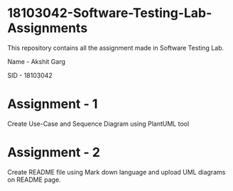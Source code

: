 # 18103042-Software-Testing-Lab-Assignments
This repository contains all the assignment made in Software Testing Lab.

Name - Akshit Garg

SID - 18103042

# Assignment - 1 
Create Use-Case and Sequence Diagram using PlantUML tool

# Assignment - 2
Create README file using Mark down language and upload UML diagrams on README page.
